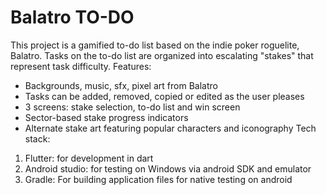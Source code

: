 # Balatro TO-DO
This project is a gamified to-do list based on the indie poker roguelite, Balatro. 
Tasks on the to-do list are organized into escalating "stakes" that represent task difficulty. 
Features:
* Backgrounds, music, sfx, pixel art from Balatro
* Tasks can be added, removed, copied or edited as the user pleases
* 3 screens: stake selection, to-do list and win screen
* Sector-based stake progress indicators
* Alternate stake art featuring popular characters and iconography
Tech stack:
1. Flutter: for development in dart
2. Android studio: for testing on Windows via android SDK and emulator
3. Gradle: For building application files for native testing on android
